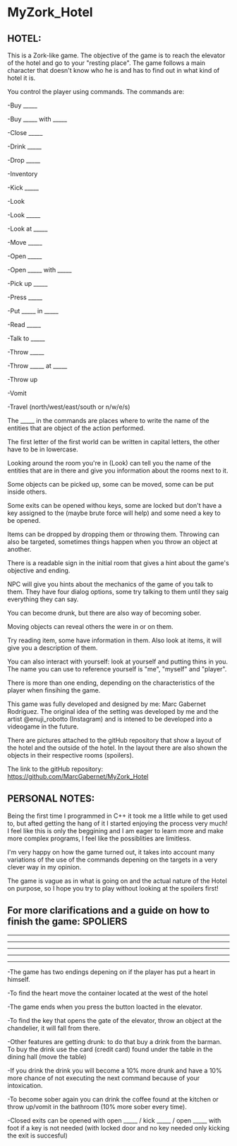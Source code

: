 # MyZork_Hotel

HOTEL:
--------
This is a Zork-like game. The objective of the game is to reach the elevator of the hotel and go to your "resting place".
The game follows a main character that doesn't know who he is and has to find out in what kind of hotel it is.

You control the player using commands. The commands are:

-Buy _____

-Buy _____ with _____

-Close _____

-Drink _____

-Drop _____

-Inventory

-Kick _____

-Look

-Look _____

-Look at _____

-Move _____

-Open _____

-Open _____ with _____

-Pick up _____

-Press _____

-Put _____ in _____

-Read _____

-Talk to _____

-Throw _____

-Throw _____ at _____

-Throw up

-Vomit

-Travel (north/west/east/south or n/w/e/s)

The _____ in the commands are places where to write the name of the entities that are object of the action performed.

The first letter of the first world can be written in capital letters, the other have to be in lowercase.

Looking around the room you're in (Look) can tell you the name of the entities that are in there and give you information about the rooms next to it.

Some objects can be picked up, some can be moved, some can be put inside others.

Some exits can be opened withou keys, some are locked but don't have a key assigned to the (maybe brute force will help) and some need a key to be opened.

Items can be dropped by dropping them or throwing them.
Throwing can also be targeted, sometimes things happen when you throw an object at another.

There is a readable sign in the initial room that gives a hint about the game's objective and ending.

NPC will give you hints about the mechanics of the game of you talk to them.
They have four dialog options, some try talking to them until they saig everything they can say.

You can become drunk, but there are also way of becoming sober.

Moving objects can reveal others the were in or on them.

Try reading item, some have information in them.
Also look at items, it will give you a description of them.

You can also interact with yourself: look at yourself and putting thins in you. The name you can use to reference yourself is "me", "myself" and "player".

There is more than one ending, depending on the characteristics of the player when finsihing the game.

This game was fully developed and designed by me: Marc Gabernet Rodríguez. The original idea of the setting was developed by me and the artist @enuji_robotto (Instagram) and is intened to be developed into a videogame in the future.

There are pictures attached to the gitHub repository that show a layout of the hotel and the outside of the hotel. In the layout there are also shown the objects in their respective rooms (spoilers).

The link to the gitHub repository:
https://github.com/MarcGabernet/MyZork_Hotel

PERSONAL NOTES:
--------
Being the first time I programmed in C++ it took me a little while to get used to, but afted getting the hang of it I started enjoying the process very much! I feel like this is only the beggining and I am eager to learn more and make more complex programs, I feel like the possiblities are limitless.

I'm very happy on how the game turned out, it takes into account many variations of the use of the commands depening on the targets in a very clever way in my opinion.

The game is vague as in what is going on and the actual nature of the Hotel on purpose, so I hope you try to play without looking at the spoilers first!

For more clarifications and a guide on how to finish the game: SPOLIERS
--------
--------
--------
--------
--------
--------
-The game has two endings depening on if the player has put a heart in himself.

-To find the heart move the container located at the west of the hotel

-The game ends when you press the button loacted in the elevator.

-To find the key that opens the gate of the elevator, throw an object at the chandelier, it will fall from there.

-Other features are getting drunk: to do that buy a drink from the barman. To buy the drink use the card (credit card) found under the table in the dining hall (move the table)

-If you drink the drink you will become a 10% more drunk and have a 10% more chance of not executing the next command because of your intoxication.

-To become sober again you can drink the coffee found at the kitchen or throw up/vomit in the bathroom (10% more sober every time).

-Closed exits can be opened with open _____ / kick _____ / open _____ with foot if a key is not needed (with locked door and no key needed only kicking the exit is succesful)
